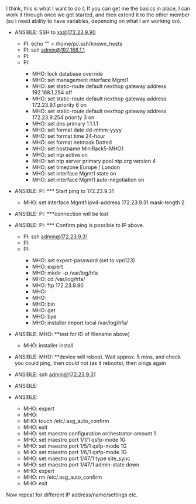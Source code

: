 I think, this is what I want to do (. If you can get me the basics in place, I can work it through once we get started, and then extend it to the other member (so I need ability to have variables, depending on what I am working on).

- ANSIBLE: SSH to  xx@172.23.9.90 
  - PI: echo "" > /home/pi/.ssh/known_hosts
  - PI: ssh admin@192.168.1.1
  - PI: <user>
  - PI: <password>
    - MHO: lock database override
    - MHO: set management interface Mgmt1
    - MHO: set static-route default nexthop gateway address 192.168.1.254 off
    - MHO: set static-route default nexthop gateway address 172.23.9.1 priority 6 on
    - MHO: set static-route default nexthop gateway address 172.23.9.254 priority 3 on
    - MHO: set dns primary 1.1.1.1
    - MHO: set format date dd-mmm-yyyy
    - MHO: set format time 24-hour
    - MHO: set format netmask Dotted
    - MHO: set hostname MiniRack5-MHO1
    - MHO: set ntp active on
    - MHO: set ntp server primary pool.ntp.org version 4
    - MHO: set timezone Europe / London
    - MHO: set interface Mgmt1 state on
    - MHO: set interface Mgmt1 auto-negotiation on

- ANSIBLE: PI: *** Start ping to 172.23.9.31
  - MHO: set interface Mgmt1 ipv4-address 172.23.9.31 mask-length 2
- ANSIBLE: PI: ***connection will be lost
- ANSIBLE: PI: *** Confirm ping is possible to IP above. 
  - PI: ssh admin@172.23.9.31
  - PI: <user>
  - PI: <password>
    - MHO: set expert-password (set to vpn123)
    - MHO: expert
    - MHO: mkdir –p /var/log/hfa 
    - MHO: cd /var/log/hfa/
    - MHO: ftp 172.23.9.90 
    - MHO: <user> 
    - MHO: <password>
    - MHO: bin
    - MHO: get <filename>
    - MHO: bye
    - MHO: installer import local /var/log/hfa/<filename>
- ANSIBLE:  MHO: **test for ID of filename above) 
  - MHO: installer install <id>
- ANSIBLE:  MHO: **device will reboot. Wait approx. 5 mins, and check you could ping, then could not (as it reboots), then pings again
- ANSIBLE:  ssh admin@172.23.9.31
- ANSIBLE:  <user>
- ANSIBLE:  <password>
  - MHO: expert 
  - MHO: <password>
  - MHO: touch /etc/.asg_auto_confirm
  - MHO: exit
  - MHO: set maestro configuration orchestrator-amount 1
  - MHO: set maestro port 1/1/1 qsfp-mode 1G
  - MHO: set maestro port 1/5/1 qsfp-mode 1G
  - MHO: set maestro port 1/6/1 qsfp-mode 1G
  - MHO: set maestro  port 1/47/1 type site_sync
  - MHO: set maestro  port 1/47/1 admin-state down
  - MHO: expert <password>
  - MHO: rm /etc/.asg_auto_confirm
  - MHO: exit

Now repeat for different IP address/name/settings etc.
